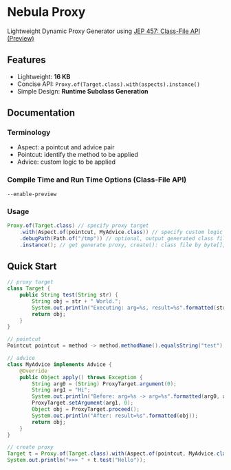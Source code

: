 Nebula Proxy
============

Lightweight Dynamic Proxy Generator using [JEP 457: Class-File API (Preview)](https://openjdk.org/jeps/457)


Features
--------

* Lightweight: **16 KB**
* Concise API: `Proxy.of(Target.class).with(aspects).instance()`
* Simple Design: **Runtime Subclass Generation**


Documentation
--------------

### Terminology
* Aspect: a pointcut and advice pair
* Pointcut: identify the method to be applied
* Advice: custom logic to be applied

### Compile Time and Run Time Options (Class-File API)
```
--enable-preview
```

### Usage
```java
Proxy.of(Target.class) // specify proxy target
	.with(Aspect.of(pointcut, MyAdvice.class)) // specify custom logic
	.debugPath(Path.of("/tmp")) // optional, output generated class file
	.instance(); // get generate proxy, create(): class file by byte[], load(): Class<?> obj, instance(): instance
```


Quick Start
-----------

```java
// proxy target
class Target {
	public String test(String str) {
		String obj = str + " World.";
		System.out.println("Executing: arg=%s, result=%s".formatted(str, obj));
		return obj;
	}
}

// pointcut
Pointcut pointcut = method -> method.methodName().equalsString("test");

// advice
class MyAdvice implements Advice {
	@Override
	public Object apply() throws Exception {
		String arg0 = (String) ProxyTarget.argument(0);
		String arg1 = "Hi";
		System.out.println("Before: arg=%s -> arg=%s".formatted(arg0, arg1));
		ProxyTarget.setArgument(arg1, 0);
		Object obj = ProxyTarget.proceed();
		System.out.println("After: result=%s".formatted(obj));
		return obj;
	}
}

// create proxy
Target t = Proxy.of(Target.class).with(Aspect.of(pointcut, MyAdvice.class)).instance();
System.out.println(">>> " + t.test("Hello"));
```
